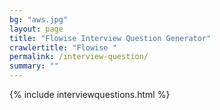 ```yaml
---
bg: "aws.jpg"
layout: page
title: "Flowise Interview Question Generator"
crawlertitle: "Flowise "
permalink: /interview-question/
summary: ""
---
```


{% include interviewquestions.html %}
